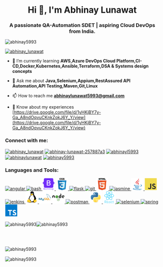 <h1 align="center">Hi 👋, I'm Abhinay Lunawat</h1>
<h3 align="center">A passionate QA-Automation SDET | aspiring Cloud DevOps from India.</h3>

<p align="left"> <img src="https://komarev.com/ghpvc/?username=abhinay5993&label=Profile%20views&color=0e75b6&style=flat" alt="abhinay5993" /> </p>

<p align="left"> <a href="https://twitter.com/abhinay_lunawat" target="blank"><img src="https://img.shields.io/twitter/follow/abhinay_lunawat?logo=twitter&style=for-the-badge" alt="abhinay_lunawat" /></a> </p>

- 🌱 I’m currently learning **AWS,Azure DevOps Cloud Platform,CI-CD,Docker,Kubernetes,Ansible,Terraform,DSA & Systems design concepts**

- 💬 Ask me about **Java,Selenium,Appium,RestAssured API Automation,API Testing,Maven,Git,Linux**

- 📫 How to reach me **abhinaylunawat5993@gmail.com**

- 📄 Know about my experiences [https://drive.google.com/file/d/1yHKjBY7y-Ga_A8ndOqvuCKnkZokJ6Y_Y/view](https://drive.google.com/file/d/1yHKjBY7y-Ga_A8ndOqvuCKnkZokJ6Y_Y/view)

<h3 align="left">Connect with me:</h3>
<p align="left">
<a href="https://twitter.com/abhinay_lunawat" target="blank"><img align="center" src="https://raw.githubusercontent.com/rahuldkjain/github-profile-readme-generator/master/src/images/icons/Social/twitter.svg" alt="abhinay_lunawat" height="30" width="40" /></a>
<a href="https://linkedin.com/in/abhinay-lunawat-257887a3" target="blank"><img align="center" src="https://raw.githubusercontent.com/rahuldkjain/github-profile-readme-generator/master/src/images/icons/Social/linked-in-alt.svg" alt="abhinay-lunawat-257887a3" height="30" width="40" /></a>
<a href="https://fb.com/abhinayl5993" target="blank"><img align="center" src="https://raw.githubusercontent.com/rahuldkjain/github-profile-readme-generator/master/src/images/icons/Social/facebook.svg" alt="abhinayl5993" height="30" width="40" /></a>
<a href="https://auth.geeksforgeeks.org/user/abhinaylcode5993gfg" target="blank"><img align="center" src="https://raw.githubusercontent.com/rahuldkjain/github-profile-readme-generator/master/src/images/icons/Social/geeks-for-geeks.svg" alt="abhinaylunawat" height="30" width="40" /></a>
<a href="https://discord.gg/abhinay5993" target="blank"><img align="center" src="https://raw.githubusercontent.com/rahuldkjain/github-profile-readme-generator/master/src/images/icons/Social/discord.svg" alt="abhinay5993" height="30" width="40" /></a>
</p>

<h3 align="left">Languages and Tools:</h3>
<p align="left"> <a href="https://angular.io" target="_blank" rel="noreferrer"> <img src="https://angular.io/assets/images/logos/angular/angular.svg" alt="angular" width="40" height="40"/> </a> <a href="https://angular.io" target="_blank" rel="noreferrer"></a> <a href="https://www.gnu.org/software/bash/" target="_blank" rel="noreferrer"> <img src="https://www.vectorlogo.zone/logos/gnu_bash/gnu_bash-icon.svg" alt="bash" width="40" height="40"/> </a> <a href="https://getbootstrap.com" target="_blank" rel="noreferrer"> <img src="https://raw.githubusercontent.com/devicons/devicon/master/icons/bootstrap/bootstrap-plain-wordmark.svg" alt="bootstrap" width="40" height="40"/> </a> <a href="https://www.w3schools.com/css/" target="_blank" rel="noreferrer"> <img src="https://raw.githubusercontent.com/devicons/devicon/master/icons/css3/css3-original-wordmark.svg" alt="css3" width="40" height="40"/> </a> <a href="https://flask.palletsprojects.com/" target="_blank" rel="noreferrer"> <img src="https://www.vectorlogo.zone/logos/pocoo_flask/pocoo_flask-icon.svg" alt="flask" width="40" height="40"/> </a> <a href="https://git-scm.com/" target="_blank" rel="noreferrer"> <img src="https://www.vectorlogo.zone/logos/git-scm/git-scm-icon.svg" alt="git" width="40" height="40"/> </a> <a href="https://www.w3.org/html/" target="_blank" rel="noreferrer"> <img src="https://raw.githubusercontent.com/devicons/devicon/master/icons/html5/html5-original-wordmark.svg" alt="html5" width="40" height="40"/> </a> <a href="https://jasmine.github.io/" target="_blank" rel="noreferrer"> <img src="https://www.vectorlogo.zone/logos/jasmine/jasmine-icon.svg" alt="jasmine" width="40" height="40"/> </a> <a href="https://www.java.com" target="_blank" rel="noreferrer"> <img src="https://raw.githubusercontent.com/devicons/devicon/master/icons/java/java-original.svg" alt="java" width="40" height="40"/> </a> <a href="https://developer.mozilla.org/en-US/docs/Web/JavaScript" target="_blank" rel="noreferrer"> <img src="https://raw.githubusercontent.com/devicons/devicon/master/icons/javascript/javascript-original.svg" alt="javascript" width="40" height="40"/> </a> <a href="https://www.jenkins.io" target="_blank" rel="noreferrer"> <img src="https://www.vectorlogo.zone/logos/jenkins/jenkins-icon.svg" alt="jenkins" width="40" height="40"/> </a> <a href="https://www.linux.org/" target="_blank" rel="noreferrer"> <img src="https://raw.githubusercontent.com/devicons/devicon/master/icons/linux/linux-original.svg" alt="linux" width="40" height="40"/> </a> <a href="https://www.mysql.com/" target="_blank" rel="noreferrer"> <img src="https://raw.githubusercontent.com/devicons/devicon/master/icons/mysql/mysql-original-wordmark.svg" alt="mysql" width="40" height="40"/> </a> <a href="https://nodejs.org" target="_blank" rel="noreferrer"> <img src="https://raw.githubusercontent.com/devicons/devicon/master/icons/nodejs/nodejs-original-wordmark.svg" alt="nodejs" width="40" height="40"/> </a> <a href="https://postman.com" target="_blank" rel="noreferrer"> <img src="https://www.vectorlogo.zone/logos/getpostman/getpostman-icon.svg" alt="postman" width="40" height="40"/> </a> <a href="https://www.python.org" target="_blank" rel="noreferrer"> <img src="https://raw.githubusercontent.com/devicons/devicon/master/icons/python/python-original.svg" alt="python" width="40" height="40"/> </a> <a href="https://reactjs.org/" target="_blank" rel="noreferrer"> <img src="https://raw.githubusercontent.com/devicons/devicon/master/icons/react/react-original-wordmark.svg" alt="react" width="40" height="40"/> </a> <a href="https://www.selenium.dev" target="_blank" rel="noreferrer"> <img src="https://raw.githubusercontent.com/detain/svg-logos/780f25886640cef088af994181646db2f6b1a3f8/svg/selenium-logo.svg" alt="selenium" width="40" height="40"/> </a> <a href="https://spring.io/" target="_blank" rel="noreferrer"> <img src="https://www.vectorlogo.zone/logos/springio/springio-icon.svg" alt="spring" width="40" height="40"/> </a> <a href="https://www.typescriptlang.org/" target="_blank" rel="noreferrer"> <img src="https://raw.githubusercontent.com/devicons/devicon/master/icons/typescript/typescript-original.svg" alt="typescript" width="40" height="40"/> </a> </p>
<p><img align="left" src="https://github-readme-stats.vercel.app/api/top-langs?username=abhinay5993&show_icons=true&locale=en&layout=compact" alt="abhinay5993" /></p>
<p>&nbsp;<img align="left" src="https://github-readme-stats.vercel.app/api?username=abhinay5993&&show_icons=true&title_color=ffffff&icon_color=bb2acf&text_color=daf7dc&bg_color=151515" alt="abhinay5993" /></p>&nbsp;&nbsp;<br>
&nbsp;&nbsp;&nbsp;<p><img align="center" src="https://github-readme-streak-stats.herokuapp.com/?user=abhinay5993" alt="abhinay5993" /></p>
<p><img align="center" src="https://github-readme-activity-graph.vercel.app/graph?username=abhinay5993&theme=dracula" alt="abhinay5993" /></p>
